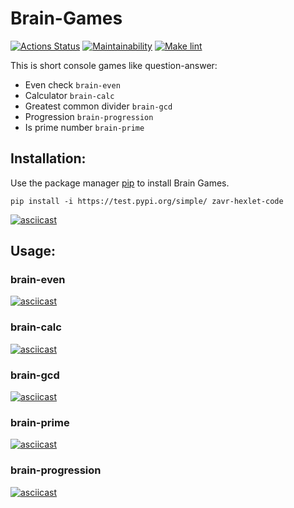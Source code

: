 # Brain-Games

[![Actions Status](https://github.com/zavr1k/python-project-lvl1/workflows/hexlet-check/badge.svg)](https://github.com/zavr1k/python-project-lvl1/actions?query=workflow%3Ahexlet-check)
[![Maintainability](https://api.codeclimate.com/v1/badges/a99a88d28ad37a79dbf6/maintainability)](https://codeclimate.com/github/codeclimate/codeclimate/maintainability)
[![Make lint](https://github.com/zavr1k/python-project-lvl1/workflows/Make%20lint/badge.svg)](https://github.com/zavr1k/python-project-lvl1/actions?query=workflow%3A%22My+linter%22)

This is short console games like question-answer:
- Even check `brain-even`
- Calculator `brain-calc`
- Greatest common divider `brain-gcd`
- Progression `brain-progression`
- Is prime number `brain-prime`

## Installation:

Use the package manager [pip](https://pip.pypa.io/en/stable/) to install Brain Games.
```
pip install -i https://test.pypi.org/simple/ zavr-hexlet-code
```
[![asciicast](https://asciinema.org/a/AcLFIgaTJuZsTT2CwTWJgReIX.svg)](https://asciinema.org/a/AcLFIgaTJuZsTT2CwTWJgReIX)

## Usage:
### brain-even
[![asciicast](https://asciinema.org/a/pLy3UTy9KqSF33CeAqGW9vPuQ.svg)](https://asciinema.org/a/pLy3UTy9KqSF33CeAqGW9vPuQ)
### brain-calc
[![asciicast](https://asciinema.org/a/BhUZcLqvpbdllvernXL4kxDlf.svg)](https://asciinema.org/a/BhUZcLqvpbdllvernXL4kxDlf)
### brain-gcd
[![asciicast](https://asciinema.org/a/2Sd0Keam9bTlBY3Vck15ijrKh.svg)](https://asciinema.org/a/2Sd0Keam9bTlBY3Vck15ijrKh)
### brain-prime
[![asciicast](https://asciinema.org/a/5ECuMBq83HbzIUb0mXHhNeMYk.svg)](https://asciinema.org/a/5ECuMBq83HbzIUb0mXHhNeMYk)
### brain-progression
[![asciicast](https://asciinema.org/a/6JtlcO1Fc7S7WJwdssp1J7Wc8.svg)](https://asciinema.org/a/6JtlcO1Fc7S7WJwdssp1J7Wc8)
